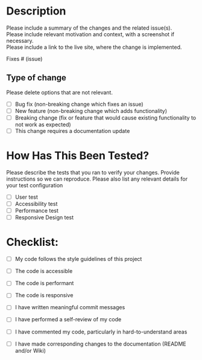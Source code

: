 # Description
Please include a summary of the changes and the related issue(s).  
Please include relevant motivation and context, with a screenshot if necessary.  
Please include a link to the live site, where the change is implemented.  

Fixes # (issue)

## Type of change

Please delete options that are not relevant.

- [ ] Bug fix (non-breaking change which fixes an issue)
- [ ] New feature (non-breaking change which adds functionality)
- [ ] Breaking change (fix or feature that would cause existing functionality to not work as expected)
- [ ] This change requires a documentation update

# How Has This Been Tested?

Please describe the tests that you ran to verify your changes. Provide instructions so we can reproduce. Please also list any relevant details for your test configuration

- [ ] User test
- [ ] Accessibility test
- [ ] Performance test
- [ ] Responsive Design test

# Checklist:

- [ ] My code follows the style guidelines of this project
- [ ] The code is accessible
- [ ] The code is performant
- [ ] The code is responsive
- [ ] I have written meaningful commit messages
- [ ] I have performed a self-review of my code
- [ ] I have commented my code, particularly in hard-to-understand areas
- [ ] I have made corresponding changes to the documentation (README and/or Wiki)



